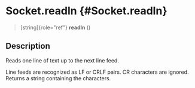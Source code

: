 Socket.readln {#Socket.readln}
=============

> [string]{role="ref"} **readln** ()

Description
-----------

Reads one line of text up to the next line feed.

Line feeds are recognized as LF or CRLF pairs. CR characters are
ignored. Returns a string containing the characters.
